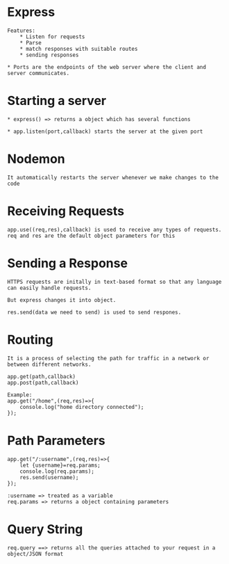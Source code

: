 # Express

    Features: 
        * Listen for requests
        * Parse
        * match responses with suitable routes
        * sending responses

    * Ports are the endpoints of the web server where the client and server communicates.

# Starting a server
    
    * express() => returns a object which has several functions

    * app.listen(port,callback) starts the server at the given port

# Nodemon

    It automatically restarts the server whenever we make changes to the code

# Receiving Requests

    app.use((req,res),callback) is used to receive any types of requests. req and res are the default object parameters for this

# Sending a Response

    HTTPS requests are initally in text-based format so that any language can easily handle requests.

    But express changes it into object.

    res.send(data we need to send) is used to send respones.

# Routing

    It is a process of selecting the path for traffic in a network or between different networks.

    app.get(path,callback)
    app.post(path,callback)

    Example:
    app.get("/home",(req,res)=>{
        console.log("home directory connected");
    });


# Path Parameters

    app.get("/:username",(req,res)=>{
        let {username}=req.params;
        console.log(req.params);
        res.send(username);
    });

    :username => treated as a variable
    req.params => returns a object containing parameters


# Query String

    req.query ==> returns all the queries attached to your request in a object/JSON format
